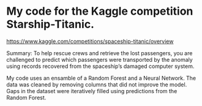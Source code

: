 # My code for the Kaggle competition Starship-Titanic.
https://www.kaggle.com/competitions/spaceship-titanic/overview

Summary:
To help rescue crews and retrieve the lost passengers, you are challenged to predict which passengers were transported 
by the anomaly using records recovered from the spaceship’s damaged computer system.

My code uses an ensamble of a Random Forest and a Neural Network.
The data was cleaned by removing columns that did not improve the model. 
Gaps in the dataset were iteratively filled using predictions from the Random Forest.
